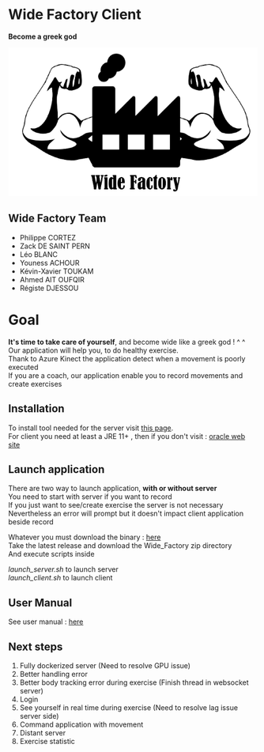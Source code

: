 # Wide Factory Client

**Become a greek god**

![Logo Wide Factory](.github/logo.png)

## Wide Factory Team
* Philippe CORTEZ
* Zack DE SAINT PERN
* Léo BLANC
* Youness ACHOUR
* Kévin-Xavier TOUKAM
* Ahmed AIT OUFQIR
* Régiste DJESSOU


# Goal 
**It's time to take care of yourself**, and become wide like a greek god ! ^ ^  
Our application will help you, to do healthy exercise.  
Thank to Azure Kinect the application detect when a movement is poorly executed  
If you are a coach, our application enable you to record movements and create exercises  


## Installation

To install tool needed for the server visit <a href=https://github.com/Philippe-CORTEZ/Wide_Factory_Serveur_Local/blob/develop/installation/installation_procedure.md>this page</a>.  
For client you need at least a JRE 11+ , then if you don't visit : <a href=https://docs.oracle.com/goldengate/1212/gg-winux/GDRAD/java.htm#BGBFJHAB> oracle web site </a>  


## Launch application

There are two way to launch application, **with or without server**  
You need to start with server if you want to record  
If you just want to see/create exercise the server is not necessary  
Nevertheless an error will prompt but it doesn't impact client application beside record    


Whatever you must download the binary : <a href=https://github.com/Philippe-CORTEZ/Wide_Factory_Client/releases>here</a>  
Take the latest release and download the Wide_Factory zip directory  
And execute scripts inside  

*launch_server.sh* to launch server  
*launch_client.sh* to launch client


## User Manual

See user manual : <a href=https://github.com/Philippe-CORTEZ/Wide_Factory_Client/blob/develop/manuel_utilisateur.pdf>here</a>    


## Next steps

1. Fully dockerized server (Need to resolve GPU issue)
2. Better handling error
3. Better body tracking error during exercise (Finish thread in websocket server)
4. Login
5. See yourself in real time during exercise (Need to resolve lag issue server side)
6. Command application with movement
7. Distant server
8. Exercise statistic